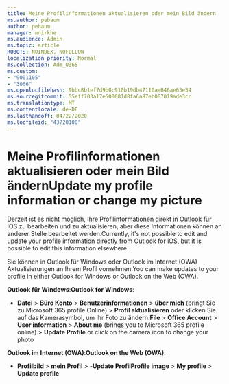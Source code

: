 ```yaml
---
title: Meine Profilinformationen aktualisieren oder mein Bild ändern
ms.author: pebaum
author: pebaum
manager: mnirkhe
ms.audience: Admin
ms.topic: article
ROBOTS: NOINDEX, NOFOLLOW
localization_priority: Normal
ms.collection: Adm_O365
ms.custom:
- "9001105"
- "3066"
ms.openlocfilehash: 9bbc8b1ef7d9b0c910b19db47110ae046ae63e34
ms.sourcegitcommit: 55eff703a17e500681d8fa6a87eb067019ade3cc
ms.translationtype: MT
ms.contentlocale: de-DE
ms.lasthandoff: 04/22/2020
ms.locfileid: "43720100"
---
```

# <a name="update-my-profile-information-or-change-my-picture"></a><span data-ttu-id="65e6a-102">Meine Profilinformationen aktualisieren oder mein Bild ändern</span><span class="sxs-lookup"><span data-stu-id="65e6a-102">Update my profile information or change my picture</span></span>

<span data-ttu-id="65e6a-103">Derzeit ist es nicht möglich, Ihre Profilinformationen direkt in Outlook für IOS zu bearbeiten und zu aktualisieren, aber diese Informationen können an anderer Stelle bearbeitet werden.</span><span class="sxs-lookup"><span data-stu-id="65e6a-103">Currently, it's not possible to edit and update your profile information directly from Outlook for iOS, but it is possible to edit this information elsewhere.</span></span> 

<span data-ttu-id="65e6a-104">Sie können in Outlook für Windows oder Outlook im Internet (OWA) Aktualisierungen an Ihrem Profil vornehmen.</span><span class="sxs-lookup"><span data-stu-id="65e6a-104">You can make updates to your profile in either Outlook for Windows or Outlook on the Web (OWA).</span></span> 

<span data-ttu-id="65e6a-105">**Outlook für Windows**:</span><span class="sxs-lookup"><span data-stu-id="65e6a-105">**Outlook for Windows**:</span></span> 

- <span data-ttu-id="65e6a-106">**Datei** > **Büro Konto** > **Benutzerinformationen** > **über mich** (bringt Sie zu Microsoft 365 profile Online) > **Profil aktualisieren** oder klicken Sie auf das Kamerasymbol, um Ihr Foto zu ändern.</span><span class="sxs-lookup"><span data-stu-id="65e6a-106">**File** > **Office Account** > **User information** > **About me** (brings you to Microsoft 365 profile online) > **Update Profile** or click on the camera icon to change your photo</span></span>  
  
<span data-ttu-id="65e6a-107">**Outlook im Internet (OWA)**:</span><span class="sxs-lookup"><span data-stu-id="65e6a-107">**Outlook on the Web (OWA)**:</span></span> 

- <span data-ttu-id="65e6a-108">**Profilbild** > **mein Profil** > -**Update Profil**</span><span class="sxs-lookup"><span data-stu-id="65e6a-108">**Profile image** > **My profile** > **Update profile**</span></span>
